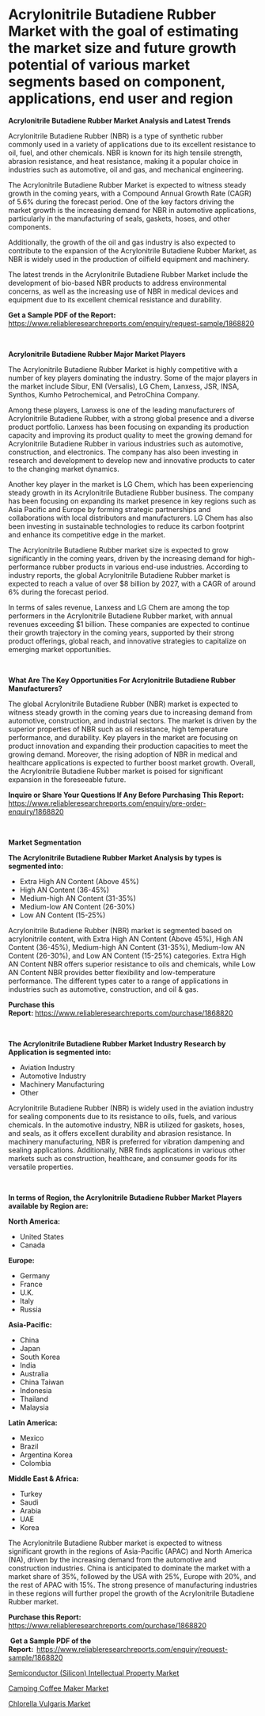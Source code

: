 <p><h1>Acrylonitrile Butadiene Rubber Market with the goal of estimating the market size and future growth potential of various market segments based on component, applications, end user and region</h1></p><p><strong>Acrylonitrile Butadiene Rubber Market Analysis and Latest Trends</strong></p>
<p><p>Acrylonitrile Butadiene Rubber (NBR) is a type of synthetic rubber commonly used in a variety of applications due to its excellent resistance to oil, fuel, and other chemicals. NBR is known for its high tensile strength, abrasion resistance, and heat resistance, making it a popular choice in industries such as automotive, oil and gas, and mechanical engineering.</p><p>The Acrylonitrile Butadiene Rubber Market is expected to witness steady growth in the coming years, with a Compound Annual Growth Rate (CAGR) of 5.6% during the forecast period. One of the key factors driving the market growth is the increasing demand for NBR in automotive applications, particularly in the manufacturing of seals, gaskets, hoses, and other components.</p><p>Additionally, the growth of the oil and gas industry is also expected to contribute to the expansion of the Acrylonitrile Butadiene Rubber Market, as NBR is widely used in the production of oilfield equipment and machinery.</p><p>The latest trends in the Acrylonitrile Butadiene Rubber Market include the development of bio-based NBR products to address environmental concerns, as well as the increasing use of NBR in medical devices and equipment due to its excellent chemical resistance and durability.</p></p>
<p><strong>Get a Sample PDF of the Report:&nbsp;</strong> <a href="https://www.reliableresearchreports.com/enquiry/request-sample/1868820">https://www.reliableresearchreports.com/enquiry/request-sample/1868820</a></p>
<p>&nbsp;</p>
<p><strong>Acrylonitrile Butadiene Rubber Major Market Players</strong></p>
<p><p>The Acrylonitrile Butadiene Rubber Market is highly competitive with a number of key players dominating the industry. Some of the major players in the market include Sibur, ENI (Versalis), LG Chem, Lanxess, JSR, INSA, Synthos, Kumho Petrochemical, and PetroChina Company.</p><p>Among these players, Lanxess is one of the leading manufacturers of Acrylonitrile Butadiene Rubber, with a strong global presence and a diverse product portfolio. Lanxess has been focusing on expanding its production capacity and improving its product quality to meet the growing demand for Acrylonitrile Butadiene Rubber in various industries such as automotive, construction, and electronics. The company has also been investing in research and development to develop new and innovative products to cater to the changing market dynamics.</p><p>Another key player in the market is LG Chem, which has been experiencing steady growth in its Acrylonitrile Butadiene Rubber business. The company has been focusing on expanding its market presence in key regions such as Asia Pacific and Europe by forming strategic partnerships and collaborations with local distributors and manufacturers. LG Chem has also been investing in sustainable technologies to reduce its carbon footprint and enhance its competitive edge in the market.</p><p>The Acrylonitrile Butadiene Rubber market size is expected to grow significantly in the coming years, driven by the increasing demand for high-performance rubber products in various end-use industries. According to industry reports, the global Acrylonitrile Butadiene Rubber market is expected to reach a value of over $8 billion by 2027, with a CAGR of around 6% during the forecast period.</p><p>In terms of sales revenue, Lanxess and LG Chem are among the top performers in the Acrylonitrile Butadiene Rubber market, with annual revenues exceeding $1 billion. These companies are expected to continue their growth trajectory in the coming years, supported by their strong product offerings, global reach, and innovative strategies to capitalize on emerging market opportunities.</p></p>
<p>&nbsp;</p>
<p><strong>What Are The Key Opportunities For Acrylonitrile Butadiene Rubber Manufacturers?</strong></p>
<p><p>The global Acrylonitrile Butadiene Rubber (NBR) market is expected to witness steady growth in the coming years due to increasing demand from automotive, construction, and industrial sectors. The market is driven by the superior properties of NBR such as oil resistance, high temperature performance, and durability. Key players in the market are focusing on product innovation and expanding their production capacities to meet the growing demand. Moreover, the rising adoption of NBR in medical and healthcare applications is expected to further boost market growth. Overall, the Acrylonitrile Butadiene Rubber market is poised for significant expansion in the foreseeable future.</p></p>
<p><strong>Inquire or Share Your Questions If Any Before Purchasing This Report:</strong> <a href="https://www.reliableresearchreports.com/enquiry/pre-order-enquiry/1868820">https://www.reliableresearchreports.com/enquiry/pre-order-enquiry/1868820</a></p>
<p>&nbsp;</p>
<p><strong>Market Segmentation</strong></p>
<p><strong>The Acrylonitrile Butadiene Rubber Market Analysis by types is segmented into:</strong></p>
<p><ul><li>Extra High AN Content (Above 45%)</li><li>High AN Content (36-45%)</li><li>Medium-high AN Content (31-35%)</li><li>Medium-low AN Content (26-30%)</li><li>Low AN Content (15-25%)</li></ul></p>
<p><p>Acrylonitrile Butadiene Rubber (NBR) market is segmented based on acrylonitrile content, with Extra High AN Content (Above 45%), High AN Content (36-45%), Medium-high AN Content (31-35%), Medium-low AN Content (26-30%), and Low AN Content (15-25%) categories. Extra High AN Content NBR offers superior resistance to oils and chemicals, while Low AN Content NBR provides better flexibility and low-temperature performance. The different types cater to a range of applications in industries such as automotive, construction, and oil & gas.</p></p>
<p><strong>Purchase this Report:&nbsp;</strong><a href="https://www.reliableresearchreports.com/purchase/1868820">https://www.reliableresearchreports.com/purchase/1868820</a></p>
<p>&nbsp;</p>
<p><strong>The Acrylonitrile Butadiene Rubber Market Industry Research by Application is segmented into:</strong></p>
<p><ul><li>Aviation Industry</li><li>Automotive Industry</li><li>Machinery Manufacturing</li><li>Other</li></ul></p>
<p><p>Acrylonitrile Butadiene Rubber (NBR) is widely used in the aviation industry for sealing components due to its resistance to oils, fuels, and various chemicals. In the automotive industry, NBR is utilized for gaskets, hoses, and seals, as it offers excellent durability and abrasion resistance. In machinery manufacturing, NBR is preferred for vibration dampening and sealing applications. Additionally, NBR finds applications in various other markets such as construction, healthcare, and consumer goods for its versatile properties.</p></p>
<p>&nbsp;</p>
<p><strong>In terms of Region, the Acrylonitrile Butadiene Rubber Market Players available by Region are:</strong></p>
<p>
    <p> <strong> North America: </strong>
        <ul>
            <li>United States</li>
            <li>Canada</li>
        </ul>
        </p> 
    <p> <strong> Europe: </strong>
        <ul>
            <li>Germany</li>
            <li>France</li>
            <li>U.K.</li>
            <li>Italy</li>
            <li>Russia</li>
        </ul>
        </p> 
    <p> <strong> Asia-Pacific: </strong>
        <ul>
            <li>China</li>
            <li>Japan</li>
            <li>South Korea</li>
            <li>India</li>
            <li>Australia</li>
            <li>China Taiwan</li>
            <li>Indonesia</li>
            <li>Thailand</li>
            <li>Malaysia</li>
        </ul>
        </p> 
    <p> <strong> Latin America: </strong>
        <ul>
            <li>Mexico</li>
            <li>Brazil</li>
            <li>Argentina Korea</li>
            <li>Colombia</li>
        </ul>
        </p> 
    <p> <strong> Middle East & Africa: </strong>
        <ul>
            <li>Turkey</li>
            <li>Saudi</li>
            <li>Arabia</li>
            <li>UAE</li>
            <li>Korea</li>
        </ul>
    </p>
    </p>
<p><p>The Acrylonitrile Butadiene Rubber market is expected to witness significant growth in the regions of Asia-Pacific (APAC) and North America (NA), driven by the increasing demand from the automotive and construction industries. China is anticipated to dominate the market with a market share of 35%, followed by the USA with 25%, Europe with 20%, and the rest of APAC with 15%. The strong presence of manufacturing industries in these regions will further propel the growth of the Acrylonitrile Butadiene Rubber market.</p></p>
<p><strong>Purchase this Report: </strong><a href="https://www.reliableresearchreports.com/purchase/1868820">https://www.reliableresearchreports.com/purchase/1868820</a></p>
<p>&nbsp;<strong>Get a Sample PDF of the Report:&nbsp;&nbsp;</strong><a href="https://www.reliableresearchreports.com/enquiry/request-sample/1868820">https://www.reliableresearchreports.com/enquiry/request-sample/1868820</a></p>
<p><strong></strong></p>
<p><p><a href="https://view.publitas.com/reportprime-1/semiconductor-silicon-intellectual-property-market-size-growth-outlook-from-2023-to-2030-projecting-at-markets-trends-analysis-by-application-regional-outlook-and-revenue/">Semiconductor (Silicon) Intellectual Property Market</a></p><p><a href="https://view.publitas.com/reportprime-1/camping-coffee-maker-market-offers-provide-insightful-data-for-the-time-period-from-2023-to-2030-and-also-provide-analysis-based-on-application-type-and-region/">Camping Coffee Maker Market</a></p><p><a href="https://view.publitas.com/reportprime-1/chlorella-vulgaris-market-analysis-and-market-size-global-industry-overview-market-segmentation-and-forecast-2023-to-2030/">Chlorella Vulgaris Market</a></p></p>